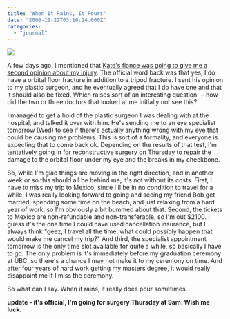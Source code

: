 ```yaml
---
title: "When It Rains, It Pours"
date: "2006-11-22T03:16:24.000Z"
categories: 
  - "journal"
---
```


![](http://www.migratorynerd.com/coppermine/albums/wpw-20050129/DSCN4118.jpg)

A few days ago, I mentioned that [Kate's fiance was going to give me a second opinion about my injury](http://www.migratorynerd.com/index.php/archives/159). The official word back was that yes, I do have a orbital floor fracture in addition to a tripod fracture. I sent his opinion to my plastic surgeon, and he eventually agreed that I do have one and that it should also be fixed. Which raises sort of an interesting question -- how did the two or three doctors that looked at me initially not see this?

I managed to get a hold of the plastic surgeon I was dealing with at the hospital, and talked it over with him. He's sending me to an eye specialist tomorrow (Wed) to see if there's actually anything wrong with my eye that could be causing me problems. This is sort of a formality, and everyone is expecting that to come back ok. Depending on the results of that test, I'm tentatively going in for reconstructive surgery on Thursday to repair the damage to the orbital floor under my eye and the breaks in my cheekbone.

So, while I'm glad things are moving in the right direction, and in another week or so this should all be behind me, it's not without its costs. First, I have to miss my trip to Mexico, since I'll be in no condition to travel for a while. I was really looking forward to going and seeing my friend Bob get married, spending some time on the beach, and just relaxing from a hard year of work, so I'm obviously a bit bummed about that. Second, the tickets to Mexico are non-refundable and non-transferable, so I'm out $2100. I guess it's the one time I could have used cancellation insurance, but I always think "geez, I travel all the time, what could possibly happen that would make me cancel my trip?" And third, the specialist appointment tomorrow is the only time slot available for quite a while, so basically I have to go. The only problem is it's immediately before my graduation ceremony at UBC, so there's a chance I may not make it to my ceremony on time. And after four years of hard work getting my masters degree, it would really disappoint me if I miss the ceremony.

So what can I say. When it rains, it really does pour sometimes.

**update - it's official, I'm going for surgery Thursday at 9am. Wish me luck.**
